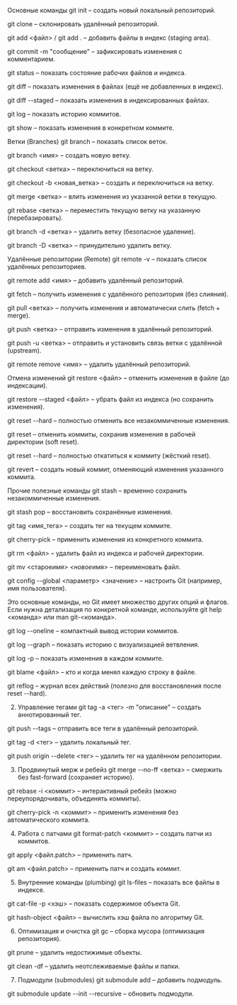 Основные команды
git init – создать новый локальный репозиторий.

git clone <url> – склонировать удалённый репозиторий.

git add <файл> / git add . – добавить файлы в индекс (staging area).

git commit -m "сообщение" – зафиксировать изменения с комментарием.

git status – показать состояние рабочих файлов и индекса.

git diff – показать изменения в файлах (ещё не добавленных в индекс).

git diff --staged – показать изменения в индексированных файлах.

git log – показать историю коммитов.

git show <commit> – показать изменения в конкретном коммите.

Ветки (Branches)
git branch – показать список веток.

git branch <имя> – создать новую ветку.

git checkout <ветка> – переключиться на ветку.

git checkout -b <новая_ветка> – создать и переключиться на ветку.

git merge <ветка> – влить изменения из указанной ветки в текущую.

git rebase <ветка> – переместить текущую ветку на указанную (перебазировать).

git branch -d <ветка> – удалить ветку (безопасное удаление).

git branch -D <ветка> – принудительно удалить ветку.

Удалённые репозитории (Remote)
git remote -v – показать список удалённых репозиториев.

git remote add <имя> <url> – добавить удалённый репозиторий.

git fetch <remote> – получить изменения с удалённого репозитория (без слияния).

git pull <remote> <ветка> – получить изменения и автоматически слить (fetch + merge).

git push <remote> <ветка> – отправить изменения в удалённый репозиторий.

git push -u <remote> <ветка> – отправить и установить связь ветки с удалённой (upstream).

git remote remove <имя> – удалить удалённый репозиторий.

Отмена изменений
git restore <файл> – отменить изменения в файле (до индексации).

git restore --staged <файл> – убрать файл из индекса (но сохранить изменения).

git reset --hard – полностью отменить все незакоммиченные изменения.

git reset <commit> – отменить коммиты, сохранив изменения в рабочей директории (soft reset).

git reset --hard <commit> – полностью откатиться к коммиту (жёсткий reset).

git revert <commit> – создать новый коммит, отменяющий изменения указанного коммита.

Прочие полезные команды
git stash – временно сохранить незакоммиченные изменения.

git stash pop – восстановить сохранённые изменения.

git tag <имя_тега> – создать тег на текущем коммите.

git cherry-pick <commit> – применить изменения из конкретного коммита.

git rm <файл> – удалить файл из индекса и рабочей директории.

git mv <старое*имя> <новое*имя> – переименовать файл.

git config --global <параметр> <значение> – настроить Git (например, имя пользователя).

Это основные команды, но Git имеет множество других опций и флагов. Если нужна детализация по конкретной команде, используйте git help <команда> или man git-<команда>.

git log --oneline – компактный вывод истории коммитов.

git log --graph – показать историю с визуализацией ветвления.

git log -p – показать изменения в каждом коммите.

git blame <файл> – кто и когда менял каждую строку в файле.

git reflog – журнал всех действий (полезно для восстановления после reset --hard).

2. Управление тегами
   git tag -a <тег> -m "описание" – создать аннотированный тег.

git push --tags – отправить все теги в удалённый репозиторий.

git tag -d <тег> – удалить локальный тег.

git push origin --delete <тег> – удалить тег на удалённом репозитории.

3. Продвинутый мерж и ребейз
   git merge --no-ff <ветка> – смержить без fast-forward (сохраняет историю).

git rebase -i <коммит> – интерактивный ребейз (можно переупорядочивать, объединять коммиты).

git cherry-pick -n <коммит> – применить изменения без автоматического коммита.

4. Работа с патчами
   git format-patch <коммит> – создать патчи из коммитов.

git apply <файл.patch> – применить патч.

git am <файл.patch> – применить патч и создать коммит.

5. Внутренние команды (plumbing)
   git ls-files – показать все файлы в индексе.

git cat-file -p <хэш> – показать содержимое объекта Git.

git hash-object <файл> – вычислить хэш файла по алгоритму Git.

6. Оптимизация и очистка
   git gc – сборка мусора (оптимизация репозитория).

git prune – удалить недостижимые объекты.

git clean -df – удалить неотслеживаемые файлы и папки.

7. Подмодули (submodules)
   git submodule add <url> – добавить подмодуль.

git submodule update --init --recursive – обновить подмодули.
